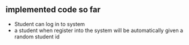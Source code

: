 ## implemented code so far
- Student can log in to system
- a student when register into the system will be automatically given a random student id
